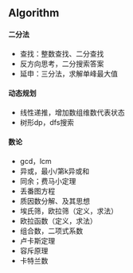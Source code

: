 ## Algorithm



#### 二分法

* 查找：整数查找、二分查找
* 反方向思考，二分搜索答案
* 延申：三分法，求解单峰最大值



#### 动态规划

* 线性递推，增加数组维数代表状态
* 树形dp，dfs搜索



#### 数论

* gcd，lcm
* 异或，最小/第k异或和
* 同余；费马小定理
* 丢番图方程
* 质因数分解、及其思想
* 埃氏筛，欧拉筛（定义，求法）
* 欧拉函数（定义，求法）
* 组合数，二项式系数
* 卢卡斯定理
* 容斥原理
* 卡特兰数

